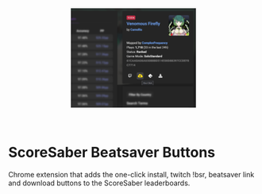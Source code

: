 
&nbsp;

<p align="center">
  <img src="https://raw.githubusercontent.com/MindLaborDev/beatsaver-leaderboard-buttons/main/demo.png" alt="Demo loading..." width="50%"/>
</p>

&nbsp;


# ScoreSaber Beatsaver Buttons
Chrome extension that adds the one-click install, twitch !bsr, beatsaver link and download buttons to the ScoreSaber leaderboards.
